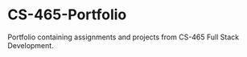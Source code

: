# CS-465-Portfolio
Portfolio containing assignments and projects from CS-465 Full Stack Development.
